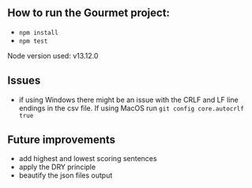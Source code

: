 ## How to run the Gourmet project:

- `npm install`
- `npm test`

Node version used: v13.12.0

## Issues

- if using Windows there might be an issue with the CRLF and LF line endings in the csv file.
If using MacOS run `git config core.autocrlf true`

## Future improvements

- add highest and lowest scoring sentences
- apply the DRY principle
- beautify the json files output

